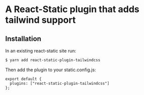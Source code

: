 # A React-Static plugin that adds tailwind support

## Installation
In an existing react-static site run:

```bash
$ yarn add react-static-plugin-tailwindcss
```

Then add the plugin to your static.config.js:

```
export default {
  plugins: ["react-static-plugin-tailwindcss"]
};
```